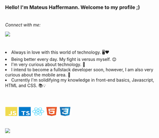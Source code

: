 ### Hello! I'm Mateus Haffermann. Welcome to my profile ;) 
#    
<i>Connect with me:</i>    

<a href="https://www.linkedin.com/in/mateus-haffermann" target="_blank" rel="noopener noreferrer"><img src="https://img.shields.io/badge/-LinkedIn-%230077B5?style=for-the-badge&logo=linkedin&logoColor=white"></a>
#
<li>Always in love with this world of technology. 🖥️❤️</li>
<li>Being better every day. My fight is versus myself. 😌</li>
<li>I'm very curious about technology. 🤔</li>
<li>I intend to become a fullstack developer soon, however, I am also very curious about the mobile area. 🙂</li>
<li>Currently I'm solidifying my knowledge in front-end basics, Javascript, HTML and CSS. 📚💡</li>

#
<div style="display: inline_block"><br>
  <img align="center" alt="Mateus-JS" height="30" width="40" src="https://raw.githubusercontent.com/devicons/devicon/master/icons/javascript/javascript-plain.svg">
  <img align="center" alt="Mateus-TS" height="30" width="40" src="https://raw.githubusercontent.com/devicons/devicon/master/icons/typescript/typescript-plain.svg">
  <img align="center" alt="Mateus-React" height="30" width="40" src="https://raw.githubusercontent.com/devicons/devicon/master/icons/react/react-original.svg">
  <img align="center" alt="Mateus-HTML" height="30" width="40" src="https://raw.githubusercontent.com/devicons/devicon/master/icons/html5/html5-original.svg">
  <img align="center" alt="Mateus-CSS" height="30" width="40" src="https://raw.githubusercontent.com/devicons/devicon/master/icons/css3/css3-original.svg">
</div>  

#

####
<img src="https://user-images.githubusercontent.com/89369788/206827995-95f19592-d06b-4903-9586-d6314dddf204.gif" width="300">
